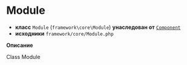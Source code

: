# Module

- **класс** `Module` (`framework\core\Module`) **унаследован от** [`Component`](https://github.com/jphp-group/wizard-framework/blob/master/wizard-core/api-docs/classes/framework/core/Component.ru.md)
- **исходники** `framework/core/Module.php`

**Описание**

Class Module